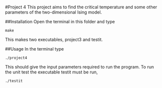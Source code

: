 #Project 4
This project aims to find the critical temperature and some other parameters of the two-dimensional Ising model.


##Installation
Open the terminal in this folder and type

```
make
```

This makes two executables, project3 and testit. 

##Usage
In the terminal type

```
./project4
```

This should give the input parameters required to run the program. To run the unit test the executable testit must be run,

```
./testit
```
